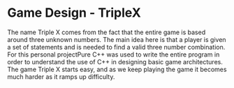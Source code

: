 # Game Design - TripleX

The name Triple X comes from the fact that the entire game is based around three unknown numbers. The main
idea here is that a player is given a set of statements and is needed to find a valid three number
combination.
For this personal projectPure C++ was used to write the entire program in order to understand
the use of C++ in designing basic game architectures. The game Triple X starts easy, and as we
keep playing the game it becomes much harder as it ramps up difficulty.
